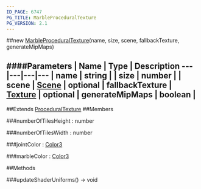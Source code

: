 ```yaml
---
ID_PAGE: 6747
PG_TITLE: MarbleProceduralTexture
PG_VERSION: 2.1
---
```

##new [MarbleProceduralTexture](page.php?p=6747)(name, size, scene, fallbackTexture, generateMipMaps)




####Parameters
 | Name | Type | Description
---|---|---|---
 | name | string | 
 | size | number | 
 | scene | [Scene](page.php?p=6662) | 
optional | fallbackTexture | [Texture](page.php?p=6733) | 
optional | generateMipMaps | boolean | 
---

##Extends [ProceduralTexture](page.php?p=6739)
##Members

###numberOfTilesHeight : number




###numberOfTilesWidth : number




###jointColor : [Color3](page.php?p=6748)




###marbleColor : [Color3](page.php?p=6748)









##Methods

###updateShaderUniforms() &rarr; void

